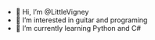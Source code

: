 - 👋 Hi, I’m @LittleVigney
- 👀 I’m interested in guitar and programing
- 🌱 I’m currently learning Python and C#


<!---
LittleVigney/LittleVigney is a ✨ special ✨ repository because its `README.md` (this file) appears on your GitHub profile.
You can click the Preview link to take a look at your changes.
--->
